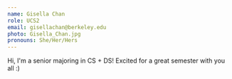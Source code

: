 ```yaml
---
name: Gisella Chan
role: UCS2
email: gisellachan@berkeley.edu
photo: Gisella_Chan.jpg
pronouns: She/Her/Hers
---
```

Hi, I'm a senior majoring in CS + DS! Excited for a great semester with you all :)